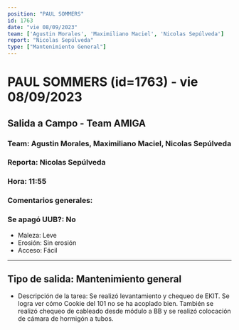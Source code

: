 ```yaml
---
position: "PAUL SOMMERS"
id: 1763
date: "vie 08/09/2023"
team: ['Agustin Morales', 'Maximiliano Maciel', 'Nicolas Sepúlveda']
report: "Nicolas Sepúlveda"
type: ["Mantenimiento General"]
---
```


# PAUL SOMMERS (id=1763) - vie 08/09/2023
## Salida a Campo - Team AMIGA
### Team: Agustin Morales, Maximiliano Maciel, Nicolas Sepúlveda
### Reporta: Nicolas Sepúlveda
### Hora: 11:55
### Comentarios generales: 
### Se apagó UUB?: No 
- Maleza: Leve
- Erosión: Sin erosión
- Acceso: Fácil
---------
## Tipo de salida: Mantenimiento general
   - Descripción de la tarea: Se realizó levantamiento y chequeo de EKIT. Se logra ver cómo Cookie del 101 no se ha acoplado bien. También se realizó chequeo de cableado desde módulo a BB y se realizó colocación de cámara de hormigón a tubos.
